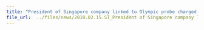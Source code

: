 ```yaml
---
title: "President of Singapore company linked to Olympic probe charged with lying to CPIB officer"
file_url:  ../files/news/2018.02.15.ST_President of Singapore company linked to Olympic probe cha....pdf
---
```

